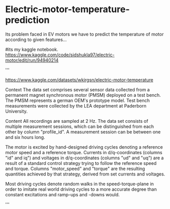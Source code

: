 # Electric-motor-temperature-prediction
Its problem faced in EV motors we have to predict the temperature of motor according to given features...


#its my kaggle notebook.
https://www.kaggle.com/code/sidshukla97/electric-motor/edit/run/94940214

'''

https://www.kaggle.com/datasets/wkirgsn/electric-motor-temperature

Context
The data set comprises several sensor data collected from a permanent magnet synchronous motor (PMSM) deployed on a test bench. The PMSM represents a german OEM's prototype model. Test bench measurements were collected by the LEA department at Paderborn University.

Content
All recordings are sampled at 2 Hz. The data set consists of multiple measurement sessions, which can be distinguished from each other by column "profile_id". A measurement session can be between one and six hours long.

The motor is excited by hand-designed driving cycles denoting a reference motor speed and a reference torque.
Currents in d/q-coordinates (columns "id" and iq") and voltages in d/q-coordinates (columns "ud" and "uq") are a result of a standard control strategy trying to follow the reference speed and torque.
Columns "motor_speed" and "torque" are the resulting quantities achieved by that strategy, derived from set currents and voltages.

Most driving cycles denote random walks in the speed-torque-plane in order to imitate real world driving cycles to a more accurate degree than constant excitations and ramp-ups and -downs would.



'''
